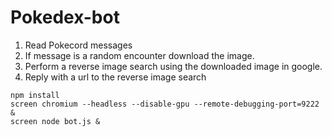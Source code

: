 # Pokedex-bot

1) Read Pokecord messages
2) If message is a random encounter download the image.
3) Perform a reverse image search using the downloaded image in google.
4) Reply with a url to the reverse image search

```
npm install
screen chromium --headless --disable-gpu --remote-debugging-port=9222 &
screen node bot.js &
```
